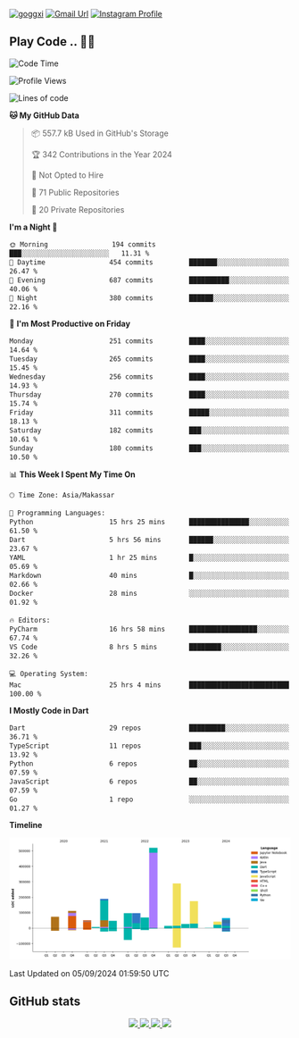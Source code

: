 [![goggxi](https://img.shields.io/badge/Portofolio-Goggxi-orange)](https://goggxi.github.io)
[![Gmail Url](https://img.shields.io/twitter/url?label=Goggxi@gmail.com&logo=gmail&style=social&url=http%3A%2F%2Fmailto%3Acontact.Goggxi@gmail.com)](mailto:Goggxi@gmail.com) [![Instagram Profile](https://img.shields.io/twitter/url?label=moh_rifkan&logo=instagram&style=social&url=https://www.instagram.com/moh_rifkan/)](https://www.instagram.com/moh_rifkan/)

## Play Code .. 💬🚀

<!-- [![Moh Rifkan GitHub stats](https://github-readme-stats.vercel.app/api?username=goggxi&count_private=true&show_icons=true&theme=dracula&custom_title=Goggxi%20Statistic%20🚀)](https://github.com/goggxi/goggxi)

[![Top Langs](https://github-readme-stats.vercel.app/api/top-langs/?username=goggxi&langs_count=8&layout=compact&show_icons=true&theme=dracula)](https://github.com/goggxi/goggxi) -->

<!--START_SECTION:waka-->
![Code Time](http://img.shields.io/badge/Code%20Time-3%2C265%20hrs-blue)

![Profile Views](http://img.shields.io/badge/Profile%20Views-3-blue)

![Lines of code](https://img.shields.io/badge/From%20Hello%20World%20I%27ve%20Written-1.9%20million%20lines%20of%20code-blue)

**🐱 My GitHub Data** 

> 📦 557.7 kB Used in GitHub's Storage 
 > 
> 🏆 342 Contributions in the Year 2024
 > 
> 🚫 Not Opted to Hire
 > 
> 📜 71 Public Repositories 
 > 
> 🔑 20 Private Repositories 
 > 
**I'm a Night 🦉** 

```text
🌞 Morning                194 commits         ███░░░░░░░░░░░░░░░░░░░░░░   11.31 % 
🌆 Daytime                454 commits         ███████░░░░░░░░░░░░░░░░░░   26.47 % 
🌃 Evening                687 commits         ██████████░░░░░░░░░░░░░░░   40.06 % 
🌙 Night                  380 commits         ██████░░░░░░░░░░░░░░░░░░░   22.16 % 
```
📅 **I'm Most Productive on Friday** 

```text
Monday                   251 commits         ████░░░░░░░░░░░░░░░░░░░░░   14.64 % 
Tuesday                  265 commits         ████░░░░░░░░░░░░░░░░░░░░░   15.45 % 
Wednesday                256 commits         ████░░░░░░░░░░░░░░░░░░░░░   14.93 % 
Thursday                 270 commits         ████░░░░░░░░░░░░░░░░░░░░░   15.74 % 
Friday                   311 commits         █████░░░░░░░░░░░░░░░░░░░░   18.13 % 
Saturday                 182 commits         ███░░░░░░░░░░░░░░░░░░░░░░   10.61 % 
Sunday                   180 commits         ███░░░░░░░░░░░░░░░░░░░░░░   10.50 % 
```


📊 **This Week I Spent My Time On** 

```text
🕑︎ Time Zone: Asia/Makassar

💬 Programming Languages: 
Python                   15 hrs 25 mins      ███████████████░░░░░░░░░░   61.50 % 
Dart                     5 hrs 56 mins       ██████░░░░░░░░░░░░░░░░░░░   23.67 % 
YAML                     1 hr 25 mins        █░░░░░░░░░░░░░░░░░░░░░░░░   05.69 % 
Markdown                 40 mins             █░░░░░░░░░░░░░░░░░░░░░░░░   02.66 % 
Docker                   28 mins             ░░░░░░░░░░░░░░░░░░░░░░░░░   01.92 % 

🔥 Editors: 
PyCharm                  16 hrs 58 mins      █████████████████░░░░░░░░   67.74 % 
VS Code                  8 hrs 5 mins        ████████░░░░░░░░░░░░░░░░░   32.26 % 

💻 Operating System: 
Mac                      25 hrs 4 mins       █████████████████████████   100.00 % 
```

**I Mostly Code in Dart** 

```text
Dart                     29 repos            █████████░░░░░░░░░░░░░░░░   36.71 % 
TypeScript               11 repos            ███░░░░░░░░░░░░░░░░░░░░░░   13.92 % 
Python                   6 repos             ██░░░░░░░░░░░░░░░░░░░░░░░   07.59 % 
JavaScript               6 repos             ██░░░░░░░░░░░░░░░░░░░░░░░   07.59 % 
Go                       1 repo              ░░░░░░░░░░░░░░░░░░░░░░░░░   01.27 % 
```



**Timeline**

![Lines of Code chart](https://raw.githubusercontent.com/Goggxi/Goggxi/main/assets/bar_graph.png)


 Last Updated on 05/09/2024 01:59:50 UTC
<!--END_SECTION:waka-->

## GitHub stats

<p align="center">
  <a href="https://github.com/goggxi">
    <img src="http://github-profile-summary-cards.vercel.app/api/cards/profile-details?username=goggxi&theme=transparent" />
  </a>
  <a href="https://github.com/goggxi">
    <img src="https://github-readme-streak-stats.herokuapp.com/?user=goggxi&hide_border=true&card_width=338&theme=transparent" />
  </a>
  <a href="https://github.com/goggxi">
    <img src="http://github-profile-summary-cards.vercel.app/api/cards/stats?username=goggxi&theme=transparent" />
  </a>
  <a href="https://github.com/goggxi">
    <img src="https://github-readme-stats.vercel.app/api/top-langs/?username=goggxi&langs_count=10&exclude_repo=&hide=c,makefile,html,css,sass,nix,nunjucks,tsql,dockerfile,shell&card_width=699&hide_border=true&theme=transparent" />
  </a>
  <!-- <br/>
  <a href="https://github.com/goggxi">
    <img src="https://komarev.com/ghpvc/?username=goggxi&color=blue&style=flat" />
  </a> -->
</p>
